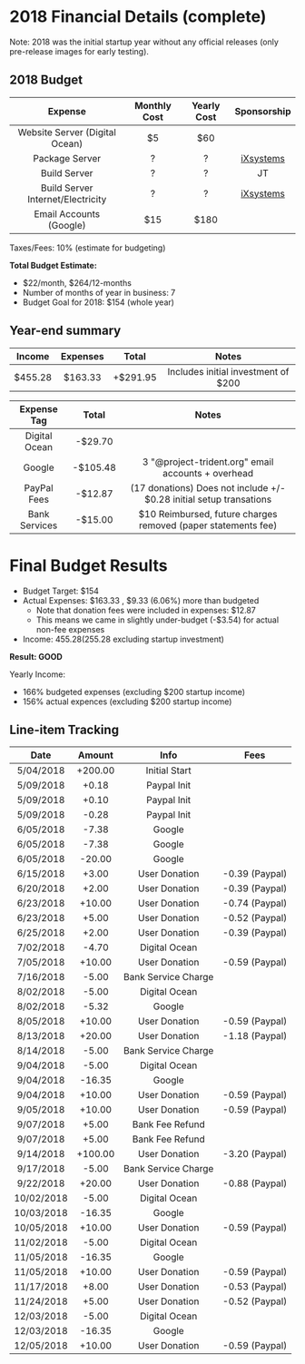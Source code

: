 # 2018 Financial Details (complete)
Note: 2018 was the initial startup year without any official releases (only pre-release images for early testing).

## 2018 Budget
| Expense | Monthly Cost | Yearly Cost | Sponsorship
|:---:|:---:|:---:|:---:|
| Website Server (Digital Ocean) | $5 | $60 | |
| Package Server | ? | ? | [iXsystems](http://ixsystems.com) |
| Build Server | ? | ? | JT |
| Build Server Internet/Electricity | ? | ? | [iXsystems](http://ixsystems.com) |
| Email Accounts (Google) | $15 | $180 | |

Taxes/Fees: 10% (estimate for budgeting)

**Total Budget Estimate:** 
* $22/month, $264/12-months
* Number of months of year in business: 7
* Budget Goal for 2018: $154 (whole year)

## Year-end summary
| Income | Expenses | Total | Notes |
|:---:|:---:|:---:|:---:|
| $455.28 | $163.33 | +$291.95 | Includes initial investment of $200

| Expense Tag | Total | Notes
|:---:|:---:|:---:|
|Digital Ocean| -$29.70 |
|Google| -$105.48 | 3 "@project-trident.org" email accounts + overhead
|PayPal Fees| -$12.87 | (17 donations) Does not include +/- $0.28 initial setup transations
|Bank Services| -$15.00 | $10 Reimbursed, future charges removed (paper statements fee)


# Final Budget Results
* Budget Target: $154
* Actual Expenses: $163.33 , $9.33 (6.06%) more than budgeted
   * Note that donation fees were included in expenses: $12.87
   * This means we came in slightly under-budget (-$3.54) for actual non-fee expenses
* Income: $455.28 ($255.28 excluding startup investment)

**Result: GOOD**

Yearly Income: 
* 166% budgeted expenses (excluding $200 startup income)
* 156% actual expences (excluding $200 startup income)

## Line-item Tracking
| Date | Amount | Info | Fees |
|:---:|:---:|:---:|:---:|
|5/04/2018| +200.00 | Initial Start | |
|5/09/2018| +0.18 | Paypal Init | |
|5/09/2018| +0.10 | Paypal Init | |
|5/09/2018| -0.28 | Paypal Init | |
|6/05/2018| -7.38 | Google | |
|6/05/2018| -7.38 | Google | |
|6/05/2018| -20.00 | Google | |
|6/15/2018| +3.00 | User Donation | -0.39 (Paypal) |
|6/20/2018| +2.00 | User Donation | -0.39 (Paypal) |
|6/23/2018| +10.00 | User Donation | -0.74 (Paypal) |
|6/23/2018| +5.00 | User Donation | -0.52 (Paypal) |
|6/25/2018| +2.00 | User Donation | -0.39 (Paypal) |
|7/02/2018| -4.70 | Digital Ocean | |
|7/05/2018| +10.00 | User Donation | -0.59 (Paypal) |
|7/16/2018| -5.00 | Bank Service Charge | |
|8/02/2018| -5.00 | Digital Ocean | |
|8/02/2018| -5.32 | Google | |
|8/05/2018| +10.00 | User Donation | -0.59 (Paypal) |
|8/13/2018| +20.00 | User Donation | -1.18 (Paypal) |
|8/14/2018| -5.00 | Bank Service Charge | |
|9/04/2018| -5.00 | Digital Ocean | |
|9/04/2018| -16.35 | Google | |
|9/04/2018| +10.00 | User Donation | -0.59 (Paypal) |
|9/05/2018| +10.00 | User Donation | -0.59 (Paypal) |
|9/07/2018| +5.00 | Bank Fee Refund | |
|9/07/2018| +5.00 | Bank Fee Refund | |
|9/14/2018| +100.00 | User Donation | -3.20 (Paypal) |
|9/17/2018| -5.00 | Bank Service Charge | |
|9/22/2018| +20.00 | User Donation | -0.88 (Paypal) |
|10/02/2018| -5.00 | Digital Ocean | |
|10/03/2018| -16.35 | Google | |
|10/05/2018| +10.00 | User Donation | -0.59 (Paypal) |
|11/02/2018| -5.00 | Digital Ocean | |
|11/05/2018| -16.35 | Google | |
|11/05/2018| +10.00 | User Donation | -0.59 (Paypal) |
|11/17/2018| +8.00 | User Donation | -0.53 (Paypal) |
|11/24/2018| +5.00 | User Donation | -0.52 (Paypal) |
|12/03/2018| -5.00 | Digital Ocean | |
|12/03/2018| -16.35 | Google | |
|12/05/2018| +10.00 | User Donation | -0.59 (Paypal) |
